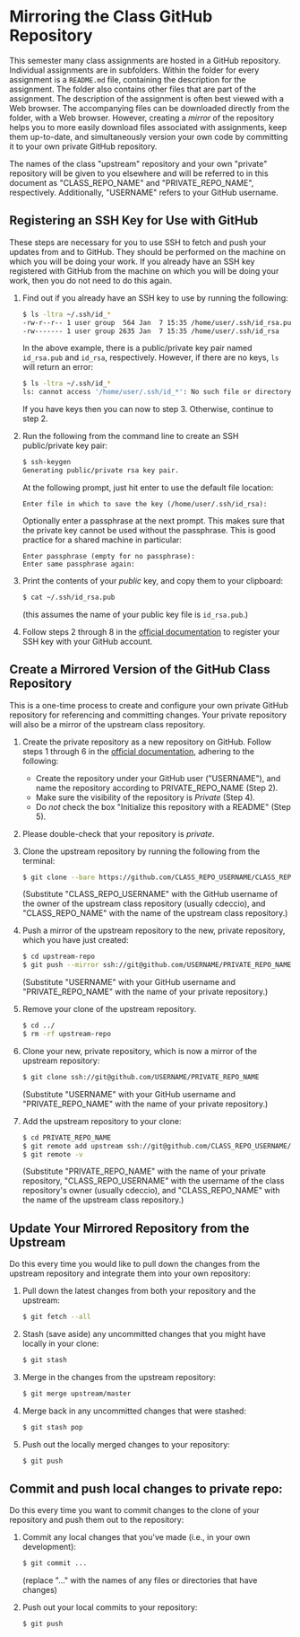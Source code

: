 # Mirroring the Class GitHub Repository

This semester many class assignments are hosted in a GitHub repository.
Individual assignments are in subfolders.  Within the folder for every
assignment is a `README.md` file, containing the description for the
assignment.  The folder also contains other files that are part of the
assignment.  The description of the assignment is often best viewed with a Web
browser.  The accompanying files can be downloaded directly from the folder,
with a Web browser. However, creating a _mirror_ of the repository helps you to
more easily download files associated with assignments, keep them up-to-date,
and simultaneously version your own code by committing it to your own private
GitHub repository.

The names of the class "upstream" repository and your own "private" repository
will be given to you elsewhere and will be referred to in this document as
"CLASS\_REPO\_NAME" and "PRIVATE\_REPO\_NAME", respectively.  Additionally,
"USERNAME" refers to your GitHub username.


## Registering an SSH Key for Use with GitHub

These steps are necessary for you to use SSH to fetch and push your updates
from and to GitHub.  They should be performed on the machine on which you will
be doing your work.  If you already have an SSH key registered with GitHub from
the machine on which you will be doing your work, then you do not need to do
this again.

 1. Find out if you already have an SSH key to use by running the following:

    ```bash
    $ ls -ltra ~/.ssh/id_*
    -rw-r--r-- 1 user group  564 Jan  7 15:35 /home/user/.ssh/id_rsa.pub
    -rw------- 1 user group 2635 Jan  7 15:35 /home/user/.ssh/id_rsa
    ```

    In the above example, there is a public/private key pair named `id_rsa.pub`
    and `id_rsa`, respectively.  However, if there are no keys, `ls` will
    return an error:

    ```bash
    $ ls -ltra ~/.ssh/id_*
    ls: cannot access '/home/user/.ssh/id_*': No such file or directory
    ```

    If you have keys then you can now to step 3.  Otherwise, continue to step 2.

 2. Run the following from the command line to create an SSH public/private key
    pair:

    ```bash
    $ ssh-keygen
    Generating public/private rsa key pair.
    ```

    At the following prompt, just hit enter to use the default file location:

    ```
    Enter file in which to save the key (/home/user/.ssh/id_rsa):
    ```

    Optionally enter a passphrase at the next prompt.  This makes sure that the
    private key cannot be used without the passphrase. This is good practice
    for a shared machine in particular:

    ```
    Enter passphrase (empty for no passphrase):
    Enter same passphrase again:
    ```

 3. Print the contents of your _public_ key, and copy them to your clipboard:

    ```bash
    $ cat ~/.ssh/id_rsa.pub
    ```

    (this assumes the name of your public key file is `id_rsa.pub`.)

 4. Follow steps 2 through 8 in the
    [official documentation](https://docs.github.com/en/authentication/connecting-to-github-with-ssh/adding-a-new-ssh-key-to-your-github-account)
    to register your SSH key with your GitHub account.


## Create a Mirrored Version of the GitHub Class Repository

This is a one-time process to create and configure your own private GitHub
repository for referencing and committing changes. Your private repository
will also be a mirror of the upstream class repository.

 1. Create the private repository as a new repository on GitHub. Follow steps 1
    through 6 in the
    [official documentation](https://docs.github.com/en/get-started/quickstart/create-a-repo#create-a-repository),
    adhering to the following:

    - Create the repository under your GitHub user ("USERNAME"), and name the
      repository according to PRIVATE_REPO_NAME (Step 2).
    - Make sure the visibility of the repository is _Private_ (Step 4).
    - Do _not_ check the box "Initialize this repository with a README" (Step 5).

 2. Please double-check that your repository is _private_.

 3. Clone the upstream repository by running the following from the
    terminal:

    ```bash
    $ git clone --bare https://github.com/CLASS_REPO_USERNAME/CLASS_REPO_NAME upstream-repo
    ```

    (Substitute "CLASS\_REPO\_USERNAME" with the GitHub username of the owner of the upstream class repository (usually cdeccio), and "CLASS\_REPO\_NAME" with the name of the upstream class
    repository.)

 4. Push a mirror of the upstream repository to the new, private repository,
    which you have just created:

    ```bash
    $ cd upstream-repo
    $ git push --mirror ssh://git@github.com/USERNAME/PRIVATE_REPO_NAME
    ```

    (Substitute "USERNAME" with your GitHub username and "PRIVATE\_REPO\_NAME"
    with the name of your private repository.)

 5. Remove your clone of the upstream repository.

    ```bash
    $ cd ../
    $ rm -rf upstream-repo
    ```

 6. Clone your new, private repository, which is now a mirror of the upstream
    repository:

    ```bash
    $ git clone ssh://git@github.com/USERNAME/PRIVATE_REPO_NAME
    ```

    (Substitute "USERNAME" with your GitHub username and "PRIVATE_REPO_NAME"
    with the name of your private repository.)


 7. Add the upstream repository to your clone:

    ```bash
    $ cd PRIVATE_REPO_NAME
    $ git remote add upstream ssh://git@github.com/CLASS_REPO_USERNAME/CLASS_REPO_NAME
    $ git remote -v
    ```

    (Substitute "PRIVATE\_REPO\_NAME" with the name of your private repository,
    "CLASS\_REPO\_USERNAME" with the username of the class repository's owner (usually cdeccio),
    and "CLASS\_REPO\_NAME" with the name of the upstream class repository.)

## Update Your Mirrored Repository from the Upstream

Do this every time you would like to pull down the changes from the upstream
repository and integrate them into your own repository:

 1. Pull down the latest changes from both your repository and the upstream:

    ```bash
    $ git fetch --all
    ```

 2. Stash (save aside) any uncommitted changes that you might have locally in
    your clone:

    ```bash
    $ git stash
    ```

 3. Merge in the changes from the upstream repository:

    ```bash
    $ git merge upstream/master
    ```

 4. Merge back in any uncommitted changes that were stashed:

    ```bash
    $ git stash pop
    ```

 5. Push out the locally merged changes to your repository:

    ```bash
    $ git push
    ```


## Commit and push local changes to private repo:

Do this every time you want to commit changes to the clone of your repository
and push them out to the repository:

 1. Commit any local changes that you've made (i.e., in your own development):

    ```bash
    $ git commit ...
    ```

    (replace "..." with the names of any files or directories that have changes)
 2. Push out your local commits to your repository:

    ```bash
    $ git push
    ```
